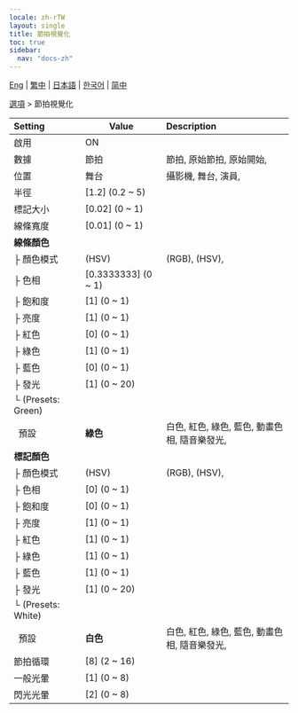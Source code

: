 ```yaml
---
locale: zh-rTW
layout: single
title: 節拍視覺化
toc: true
sidebar:
  nav: "docs-zh"
---
```

[Eng](/dancexr/menu/2025.4/stage/beats_visualizer) | [繁中](/tw/dancexr/menu/2025.4/stage/beats_visualizer) | [日本語](/jp/dancexr/menu/2025.4/stage/beats_visualizer) | [한국어](/kr/dancexr/menu/2025.4/stage/beats_visualizer) | [简中](/zh/dancexr/menu/2025.4/stage/beats_visualizer)

[選項](../menu#選項) > 節拍視覺化



| Setting | Value | Description |
| :--- | --- | :--- |
| 啟用 | ON | 
| 數據 | 節拍 | 節拍, 原始節拍, 原始開始, 
| 位置 | 舞台 | 攝影機, 舞台, 演員, 
| 半徑 | [1.2] (0.2 ~ 5) | 
| 標記大小 | [0.02] (0 ~ 1) | 
| 線條寬度 | [0.01] (0 ~ 1) | 
| **線條顏色** | | 
| ├&nbsp;顏色模式 | (HSV) | (RGB), (HSV), 
| ├&nbsp;色相 | [0.3333333] (0 ~ 1) | 
| ├&nbsp;飽和度 | [1] (0 ~ 1) | 
| ├&nbsp;亮度 | [1] (0 ~ 1) | 
| ├&nbsp;紅色 | [0] (0 ~ 1) | 
| ├&nbsp;綠色 | [1] (0 ~ 1) | 
| ├&nbsp;藍色 | [0] (0 ~ 1) | 
| ├&nbsp;發光 | [1] (0 ~ 20) | 
| └&nbsp;(Presets: Green) || 
| &nbsp;&nbsp;預設 | **綠色** | 白色, 紅色, 綠色, 藍色, 動畫色相, 隨音樂發光,  |
| **標記顏色** | | 
| ├&nbsp;顏色模式 | (HSV) | (RGB), (HSV), 
| ├&nbsp;色相 | [0] (0 ~ 1) | 
| ├&nbsp;飽和度 | [0] (0 ~ 1) | 
| ├&nbsp;亮度 | [1] (0 ~ 1) | 
| ├&nbsp;紅色 | [1] (0 ~ 1) | 
| ├&nbsp;綠色 | [1] (0 ~ 1) | 
| ├&nbsp;藍色 | [1] (0 ~ 1) | 
| ├&nbsp;發光 | [1] (0 ~ 20) | 
| └&nbsp;(Presets: White) || 
| &nbsp;&nbsp;預設 | **白色** | 白色, 紅色, 綠色, 藍色, 動畫色相, 隨音樂發光,  |
| 節拍循環 | [8] (2 ~ 16) | 
| 一般光暈 | [1] (0 ~ 8) | 
| 閃光光暈 | [2] (0 ~ 8) | 
